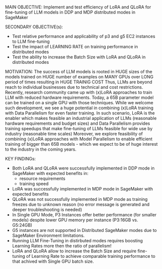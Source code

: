 MAIN OBJECTIVE: 
Implement and test efficiency of LoRA and QLoRA for fine-tuning of LLM models in DDP and MDP distributed modes in SageMaker
           
SECONDARY OBJECTIVE(s): 
- Test relative performance and applicability of p3 and g5 EC2 instances to LLM fine-tuning
- Test the impact of LEARNING RATE on training performance in distributed modes
- Test the ability to increase the Batch Size with LoRA and QLoRA in distributed modes


MOTIVATION:
The success of LLM models is rooted in HUGE sizes of the models trained on HUGE number of examples on MANY GPUs over LONG period of times resulting in HUGE TRAINIG COST
Thus, LLMs are beyond reach to individual businesses due to technical and cost restrictions.
Recently, research community came up with (x)LoRA approaches to train LLM with reduced hardware requirements.
Today, a 65B parameter model can be trained on a single GPU with those techniques.
While we welcome such development, we see a huge potential in combining (x)LoRA training with Data Parallelism for even faster training. 
In such scenario, LoRA is the enabler which makes feasible an industrial application of LLMs (reasonable hardware requirements and budget sizes) 
and Data Parallelism provides training speedups that make fine-tuning of LLMs feasible for wide use by industry (reasonable time scales)
Moreover, we explore feasibility of combining (x)LoRA approaches with Model Parallelism to enable efficient training of bigger than 65B models - which we expect to be of huge interest to the industry in the coming years.


KEY FINDINGs:
- Both LoRA and QLoRA were successfully implemented in DDP mode in SageMaker with expected benefits in:
    - resource requirements
    - training speed
- LoRA was successfully implemented in MDP mode in SageMaker with expected benefits
- QLoRA was not successfully implemented in MDP mode as training freezes due to unknown reason (no error message is generated and deeper troubleshooting is needed)
- In Single GPU Mode, P3 Instances offer better performance (for smaller models) despite lower GPU memory per instance (P3:16GB vs. G5:24GB)
- G5 instances are not supported in Distributed SageMaker modes due to SageMaker Environment limitations.
- Running LLM Fine-Tuning in distirbuted modes requires boosting Learning Rates more then the ratio of parallelism!
- LoRA and QLoRA allow to increase the Batch Size and require fine-tuning of Learning Rate to achieve comparable training performance to that achived with Single GPU batch size.

